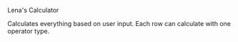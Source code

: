 Lena's Calculator

Calculates everything based on user input.
Each row can calculate with one operator type.

[logo]: https://github.com/pikaboo/Calculator/blob/master/Screenshot_1485536939.png "Calculator preview"
